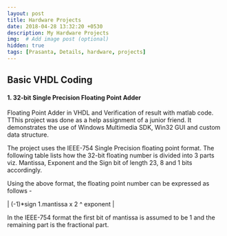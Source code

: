 ```yaml
---
layout: post
title: Hardware Projects
date: 2018-04-28 13:32:20 +0530
description: My Hardware Projects
img:  # Add image post (optional)
hidden: true
tags: [Prasanta, Details, hardware, projects]
---
```


## Basic VHDL Coding

#### 1. 32-bit Single Precision Floating Point Adder

Floating Point Adder in VHDL and Verification of result with matlab code. TThis project was done as a help assignment of a junior friend. It demonstrates the use of Windows Multimedia SDK, Win32 GUI and custom data structure.

The project uses the IEEE-754 Single Precision floating point format. The following table lists how the 32-bit floating number is divided into 3 parts viz. Mantissa, Exponent and the Sign bit of length 23, 8 and 1 bits accordingly.

Using the above format, the floating point number can be expressed as follows -

| (-1)*sign 1.mantissa x 2 ^ exponent |

In the IEEE-754 format the first bit of mantissa is assumed to be 1 and the remaining part is the fractional part.
